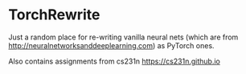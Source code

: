 # TorchRewrite

Just a random place for re-writing vanilla neural nets (which are from http://neuralnetworksanddeeplearning.com) as PyTorch ones. 

Also contains assignments from cs231n https://cs231n.github.io
